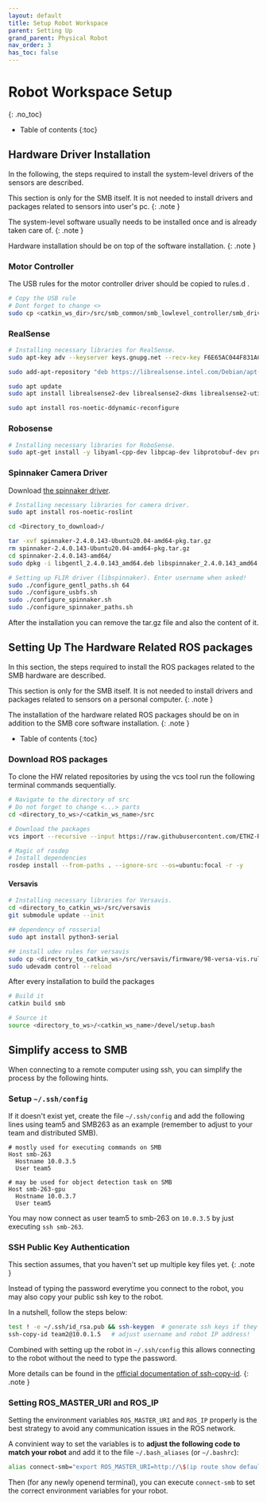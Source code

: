 ```yaml
---
layout: default
title: Setup Robot Workspace
parent: Setting Up
grand_parent: Physical Robot
nav_order: 3
has_toc: false
---
```


# Robot Workspace Setup
{: .no_toc}

* Table of contents
{:toc}

## Hardware Driver Installation

In the following, the steps required to install the system-level drivers of the sensors are described.

This section is only for the SMB itself. It is not needed to install drivers and packages related to sensors into user's pc.
{: .note }

The system-level software usually needs to be installed once and is already taken care of.
{: .note }

Hardware installation should be on top of the software installation. 
{: .note }

### Motor Controller 
The USB rules for the motor controller driver should be copied to rules.d .
```bash
# Copy the USB rule
# Dont forget to change <>
sudo cp <catkin_ws_dir>/src/smb_common/smb_lowlevel_controller/smb_driver/udev/55-smb.rules /etc/udev/rules.d/
```

### RealSense 
```bash
# Installing necessary libraries for RealSense.
sudo apt-key adv --keyserver keys.gnupg.net --recv-key F6E65AC044F831AC80A06380C8B3A55A6F3EFCDE || sudo apt-key adv --keyserver hkp://keyserver.ubuntu.com:80 --recv-key F6E65AC044F831AC80A06380C8B3A55A6F3EFCDE

sudo add-apt-repository "deb https://librealsense.intel.com/Debian/apt-repo $(lsb_release -cs) main"

sudo apt update
sudo apt install librealsense2-dev librealsense2-dkms librealsense2-utils

sudo apt install ros-noetic-ddynamic-reconfigure
```

### Robosense
```bash
# Installing necessary libraries for RoboSense.
sudo apt-get install -y libyaml-cpp-dev libpcap-dev libprotobuf-dev protobuf-compiler git
```

### Spinnaker Camera Driver
Download [the spinnaker driver](https://drive.google.com/file/d/1wVK0dAH4mre1Prsr-Wsaowz0_OAmWe2f/view?usp=sharing).
```bash
# Installing necessary libraries for camera driver.
sudo apt install ros-noetic-roslint

cd <Directory_to_download>/

tar -xvf spinnaker-2.4.0.143-Ubuntu20.04-amd64-pkg.tar.gz 
rm spinnaker-2.4.0.143-Ubuntu20.04-amd64-pkg.tar.gz 
cd spinnaker-2.4.0.143-amd64/
sudo dpkg -i libgentl_2.4.0.143_amd64.deb libspinnaker_2.4.0.143_amd64.deb libspinnaker-dev_2.4.0.143_amd64.deb libspinnaker-c_2.4.0.143_amd64.deb libspinnaker-c-dev_2.4.0.143_amd64.deb

# Setting up FLIR driver (libspinnaker). Enter username when asked!
sudo ./configure_gentl_paths.sh 64
sudo ./configure_usbfs.sh
sudo ./configure_spinnaker.sh
sudo ./configure_spinnaker_paths.sh
```

After the installation you can remove the tar.gz file and also the content of it. 

## Setting Up The Hardware Related ROS packages

In this section, the steps required to install the ROS packages related to the SMB hardware are described.

This section is only for the SMB itself. It is not needed to install drivers and packages related to sensors on a personal computer. 
{: .note }

The installation of the hardware related ROS packages should be on in addition to the SMB core software installation. 
{: .note }


* Table of contents
{:toc}

### Download ROS packages
To clone the HW related repositories by using the vcs tool run the following terminal commands sequentially. 

```bash
# Navigate to the directory of src
# Do not forget to change <...> parts
cd <directory_to_ws>/<catkin_ws_name>/src

# Download the packages
vcs import --recursive --input https://raw.githubusercontent.com/ETHZ-RobotX/SuperMegaBot/master/smb_hw.repos .

# Magic of rosdep
# Install dependencies
rosdep install --from-paths . --ignore-src --os=ubuntu:focal -r -y

```

#### Versavis 
```bash
# Installing necessary libraries for Versavis.
cd <directory_to_catkin_ws>/src/versavis
git submodule update --init

## dependency of rosserial
sudo apt install python3-serial

## install udev rules for versavis
sudo cp <directory_to_catkin_ws>/src/versavis/firmware/98-versa-vis.rules /etc/udev/rules.d/
sudo udevadm control --reload
```

After every installation to build the packages
```bash
# Build it
catkin build smb

# Source it
source <directory_to_ws>/<catkin_ws_name>/devel/setup.bash
```

## Simplify access to SMB

When connecting to a remote computer using ssh, you can simplify the process by the following hints.

### Setup `~/.ssh/config`

If it doesn't exist yet, create the file `~/.ssh/config` and add the following lines using team5 and SMB263 as an example (remember to adjust to your team and distributed SMB).

```
# mostly used for executing commands on SMB
Host smb-263
  Hostname 10.0.3.5
  User team5

# may be used for object detection task on SMB
Host smb-263-gpu
  Hostname 10.0.3.7
  User team5
```

You may now connect as user team5 to smb-263 on `10.0.3.5` by just executing `ssh smb-263`.

### SSH Public Key Authentication

This section assumes, that you haven't set up multiple key files yet.
{: .note }

Instead of typing the password everytime you connect to the robot, you may also copy your public ssh key to the robot.

In a nutshell, follow the steps below:

```bash
test ! -e ~/.ssh/id_rsa.pub && ssh-keygen  # generate ssh keys if they don't exist yet
ssh-copy-id team2@10.0.1.5   # adjust username and robot IP address!
```

Combined with setting up the robot in `~/.ssh/config` this allows connecting to the robot without the need to type the password.

More details can be found in the [official documentation of ssh-copy-id](https://www.ssh.com/academy/ssh/copy-id).
{: .note }

### Setting ROS_MASTER_URI and ROS_IP

Setting the environment variables `ROS_MASTER_URI` and `ROS_IP` properly is the best strategy to avoid any communication issues in the ROS network.

A convinient way to set the variables is to **adjust the following code to match your robot** and add it to the file `~/.bash_aliases` (or `~/.bashrc`):

```bash
alias connect-smb="export ROS_MASTER_URI=http://\$(ip route show default | grep -oP 'via \K\d+\.\d+\.\d+').5:11311 ; export ROS_IP=\$(ip route get 8.8.8.8 | grep -oP '(?<=src )\S+') ; echo 'ROS_MASTER_URI and ROS_IP set to ' ; printenv ROS_MASTER_URI ; printenv ROS_IP"
```

Then (for any newly openend terminal), you can execute `connect-smb` to set the correct environment variables for your robot.